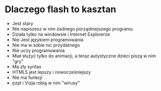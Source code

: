 # Dlaczego flash to kasztan
- Jest stary
- Nie napiszesz w nim żadnego porządniejszego programu
- Działa tylko na windowsie i Internet Explorerze
- Nie Jest językiem programowania
- Nie ma w sobie nic przydatnego
- Nie uczy programowania
- Miał służyć tylko do animacji, a teraz autystyczne dzieci piszą w nim "gry"
- Ma zły syntax
- HTML5 jest lepszy i nowocześniejszy
- Nie ma funkcji
- pzpl i Vizja robią w nim "wirusy"
